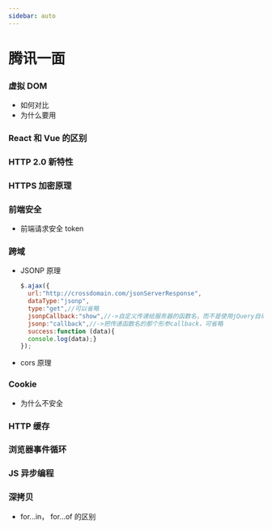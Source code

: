 ```yaml
---
sidebar: auto
---
```


# 腾讯一面

### 虚拟 DOM 

+ 如何对比
+ 为什么要用

### React 和 Vue 的区别

### HTTP 2.0 新特性

### HTTPS 加密原理

### 前端安全

+ 前端请求安全 token 

### 跨域

+ JSONP 原理

  ```js
  $.ajax({
    url:"http://crossdomain.com/jsonServerResponse",
    dataType:"jsonp",
    type:"get",//可以省略
    jsonpCallback:"show",//->自定义传递给服务器的函数名，而不是使用jQuery自动生成的，可省略
    jsonp:"callback",//->把传递函数名的那个形参callback，可省略
    success:function (data){
    console.log(data);}
  });
  
  ```

  

+ cors 原理

### Cookie

+ 为什么不安全

### HTTP 缓存

### 浏览器事件循环

### JS 异步编程

### 深拷贝

+ for...in， for...of 的区别



